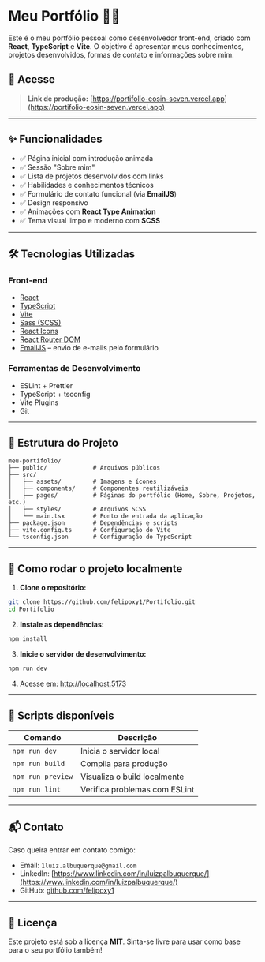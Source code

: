 # Meu Portfólio 👨‍💻

Este é o meu portfólio pessoal como desenvolvedor front-end, criado com **React**, **TypeScript** e **Vite**. O objetivo é apresentar meus conhecimentos, projetos desenvolvidos, formas de contato e informações sobre mim.

## 🔗 Acesse

> **Link de produção:** [https://portifolio-eosin-seven.vercel.app](https://portifolio-eosin-seven.vercel.app)  

---

## ✨ Funcionalidades

- ✅ Página inicial com introdução animada
- ✅ Sessão "Sobre mim"
- ✅ Lista de projetos desenvolvidos com links
- ✅ Habilidades e conhecimentos técnicos
- ✅ Formulário de contato funcional (via **EmailJS**)
- ✅ Design responsivo
- ✅ Animações com **React Type Animation**
- ✅ Tema visual limpo e moderno com **SCSS**

---

## 🛠 Tecnologias Utilizadas

### Front-end
- [React](https://reactjs.org/)
- [TypeScript](https://www.typescriptlang.org/)
- [Vite](https://vitejs.dev/)
- [Sass (SCSS)](https://sass-lang.com/)
- [React Icons](https://react-icons.github.io/react-icons/)
- [React Router DOM](https://reactrouter.com/)
- [EmailJS](https://www.emailjs.com/) – envio de e-mails pelo formulário

### Ferramentas de Desenvolvimento
- ESLint + Prettier
- TypeScript + tsconfig
- Vite Plugins
- Git

---

## 📁 Estrutura do Projeto

```
meu-portifolio/
├── public/             # Arquivos públicos
├── src/
│   ├── assets/         # Imagens e ícones
│   ├── components/     # Componentes reutilizáveis
│   ├── pages/          # Páginas do portfólio (Home, Sobre, Projetos, etc.)
│   ├── styles/         # Arquivos SCSS
│   └── main.tsx        # Ponto de entrada da aplicação
├── package.json        # Dependências e scripts
├── vite.config.ts      # Configuração do Vite
└── tsconfig.json       # Configuração do TypeScript
```

---

## 🚀 Como rodar o projeto localmente

1. **Clone o repositório:**

```bash
git clone https://github.com/felipoxy1/Portifolio.git
cd Portifolio
```

2. **Instale as dependências:**

```bash
npm install
```

3. **Inicie o servidor de desenvolvimento:**

```bash
npm run dev
```

4. Acesse em: [http://localhost:5173](http://localhost:5173)

---

## 🧪 Scripts disponíveis

| Comando         | Descrição                           |
|----------------|--------------------------------------|
| `npm run dev`  | Inicia o servidor local              |
| `npm run build`| Compila para produção                |
| `npm run preview` | Visualiza o build localmente     |
| `npm run lint` | Verifica problemas com ESLint        |

---

## 📬 Contato

Caso queira entrar em contato comigo:

- Email: `1luiz.albuquerque@gmail.com`
- LinkedIn: [https://www.linkedin.com/in/luizpalbuquerque/](https://www.linkedin.com/in/luizpalbuquerque/)
- GitHub: [github.com/felipoxy1](https://github.com/felipoxy1)

---

## 🧾 Licença

Este projeto está sob a licença **MIT**. Sinta-se livre para usar como base para o seu portfólio também!
